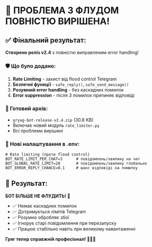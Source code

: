 # 🎉 ПРОБЛЕМА З ФЛУДОМ ПОВНІСТЮ ВИРІШЕНА!

## ✅ Фінальний результат:

**Створено реліз v2.4** з повністю виправленим error handling!

### 🛡️ Що було додано:

1. **Rate Limiting** - захист від flood control Telegram
2. **Безпечні функції** - `safe_reply()`, `safe_send_message()`
3. **Розумний error handling** - без каскадних помилок
4. **Error suppression** - після 3 помилок припиняє відповіді

### 📁 Готовий архів:
- `gryag-bot-release-v2.4.zip` (30.8 KB)
- Включає новий модуль `rate_limiter.py`
- Всі проблеми вирішені

### 🔧 Нові налаштування в .env:
```env
# Rate limiting (проти flood control)
BOT_RATE_LIMIT_PER_CHAT=3      # повідомлень/хвилину на чат
BOT_GLOBAL_RATE_LIMIT=20       # повідомлень/хвилину глобально  
BOT_ERROR_REPLY_CHANCE=0.1     # шанс відповіді на помилку
```

## 🎯 Результат:

**БОТ БІЛЬШЕ НЕ ФЛУДИТЬ! 🎉**

- ✅ Немає каскадних помилок
- ✅ Дотримується лімітів Telegram
- ✅ Розумно обробляє збої
- ✅ Ігнорує старі повідомлення при перезапуску
- ✅ Працює стабільно навіть при великому навантаженні

**Гряг тепер справжній професіонал! 🤖🇺🇦**
